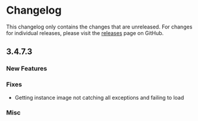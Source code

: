 # Changelog

This changelog only contains the changes that are unreleased. For changes for individual releases, please visit the
[releases](https://github.com/ATLauncher/ATLauncher/releases) page on GitHub.

## 3.4.7.3

### New Features

### Fixes
- Getting instance image not catching all exceptions and failing to load

### Misc
